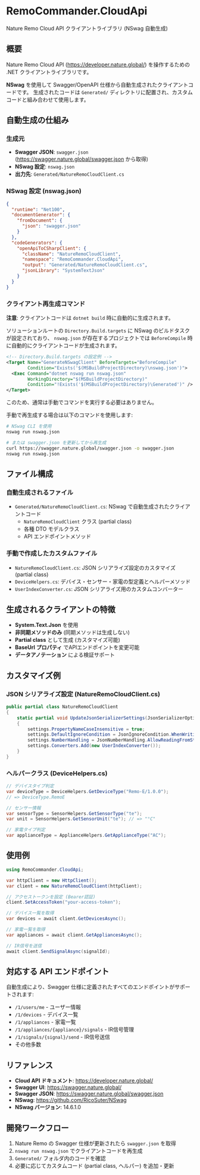 # RemoCommander.CloudApi

Nature Remo Cloud API クライアントライブラリ (NSwag 自動生成)

## 概要

Nature Remo Cloud API (https://developer.nature.global/) を操作するための .NET クライアントライブラリです。

**NSwag** を使用して Swagger/OpenAPI 仕様から自動生成されたクライアントコードです。
生成されたコードは `Generated/` ディレクトリに配置され、カスタムコードと組み合わせて使用します。

## 自動生成の仕組み

### 生成元

- **Swagger JSON**: `swagger.json` (https://swagger.nature.global/swagger.json から取得)
- **NSwag 設定**: `nswag.json`
- **出力先**: `Generated/NatureRemoCloudClient.cs`

### NSwag 設定 (nswag.json)

```json
{
  "runtime": "Net100",
  "documentGenerator": {
    "fromDocument": {
      "json": "swagger.json"
    }
  },
  "codeGenerators": {
    "openApiToCSharpClient": {
      "className": "NatureRemoCloudClient",
      "namespace": "RemoCommander.CloudApi",
      "output": "Generated/NatureRemoCloudClient.cs",
      "jsonLibrary": "SystemTextJson"
    }
  }
}
```

### クライアント再生成コマンド

**注意**: クライアントコードは `dotnet build` 時に自動的に生成されます。

ソリューションルートの `Directory.Build.targets` に NSwag のビルドタスクが設定されており、
`nswag.json` が存在するプロジェクトでは `BeforeCompile` 時に自動的にクライアントコードが生成されます。

```xml
<!-- Directory.Build.targets の設定例 -->
<Target Name="GenerateNSwagClient" BeforeTargets="BeforeCompile"
        Condition="Exists('$(MSBuildProjectDirectory)\nswag.json')">
  <Exec Command="dotnet nswag run nswag.json"
        WorkingDirectory="$(MSBuildProjectDirectory)"
        Condition="!Exists('$(MSBuildProjectDirectory)\Generated')" />
</Target>
```

このため、通常は手動でコマンドを実行する必要はありません。

手動で再生成する場合は以下のコマンドを使用します:

```bash
# NSwag CLI を使用
nswag run nswag.json

# または swagger.json を更新してから再生成
curl https://swagger.nature.global/swagger.json -o swagger.json
nswag run nswag.json
```

## ファイル構成

### 自動生成されるファイル

- `Generated/NatureRemoCloudClient.cs`: NSwag で自動生成されたクライアントコード
  - `NatureRemoCloudClient` クラス (partial class)
  - 各種 DTO モデルクラス
  - API エンドポイントメソッド

### 手動で作成したカスタムファイル

- `NatureRemoCloudClient.cs`: JSON シリアライズ設定のカスタマイズ (partial class)
- `DeviceHelpers.cs`: デバイス・センサー・家電の型定義とヘルパーメソッド
- `UserIndexConverter.cs`: JSON シリアライズ用のカスタムコンバーター

## 生成されるクライアントの特徴

- **System.Text.Json** を使用
- **非同期メソッドのみ** (同期メソッドは生成しない)
- **Partial class** として生成 (カスタマイズ可能)
- **BaseUrl プロパティ** でAPIエンドポイントを変更可能
- **データアノテーション** による検証サポート

## カスタマイズ例

### JSON シリアライズ設定 (NatureRemoCloudClient.cs)

```csharp
public partial class NatureRemoCloudClient
{
    static partial void UpdateJsonSerializerSettings(JsonSerializerOptions settings)
    {
        settings.PropertyNameCaseInsensitive = true;
        settings.DefaultIgnoreCondition = JsonIgnoreCondition.WhenWritingNull;
        settings.NumberHandling = JsonNumberHandling.AllowReadingFromString;
        settings.Converters.Add(new UserIndexConverter());
    }
}
```

### ヘルパークラス (DeviceHelpers.cs)

```csharp
// デバイスタイプ判定
var deviceType = DeviceHelpers.GetDeviceType("Remo-E/1.0.0");
// => DeviceType.RemoE

// センサー情報
var sensorType = SensorHelpers.GetSensorType("te");
var unit = SensorHelpers.GetSensorUnit("te"); // => "°C"

// 家電タイプ判定
var applianceType = ApplianceHelpers.GetApplianceType("AC");
```

## 使用例

```csharp
using RemoCommander.CloudApi;

var httpClient = new HttpClient();
var client = new NatureRemoCloudClient(httpClient);

// アクセストークンを設定 (Bearer認証)
client.SetAccessToken("your-access-token");

// デバイス一覧を取得
var devices = await client.GetDevicesAsync();

// 家電一覧を取得
var appliances = await client.GetAppliancesAsync();

// IR信号を送信
await client.SendSignalAsync(signalId);
```

## 対応する API エンドポイント

自動生成により、Swagger 仕様に定義されたすべてのエンドポイントがサポートされます:

- `/1/users/me` - ユーザー情報
- `/1/devices` - デバイス一覧
- `/1/appliances` - 家電一覧
- `/1/appliances/{appliance}/signals` - IR信号管理
- `/1/signals/{signal}/send` - IR信号送信
- その他多数

## リファレンス

- **Cloud API ドキュメント**: https://developer.nature.global/
- **Swagger UI**: https://swagger.nature.global/
- **Swagger JSON**: https://swagger.nature.global/swagger.json
- **NSwag**: https://github.com/RicoSuter/NSwag
- **NSwag バージョン**: 14.6.1.0

## 開発ワークフロー

1. Nature Remo の Swagger 仕様が更新されたら `swagger.json` を取得
2. `nswag run nswag.json` でクライアントコードを再生成
3. `Generated/` フォルダ内のコードを確認
4. 必要に応じてカスタムコード (partial class, ヘルパー) を追加・更新
